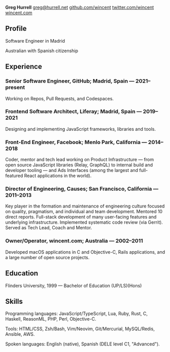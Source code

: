 **Greg Hurrell**
[greg@hurrell.net](mailto:greg@hurrell.net)
[github.com/wincent](https://github.com/wincent)
[twitter.com/wincent](https://twitter.com/wincent)
[wincent.com](https://wincent.com)

## Profile

Software Engineer in Madrid

Australian with Spanish citizenship

## Experience

### Senior Software Engineer, GitHub; Madrid, Spain &#8212; 2021&#8211;present

Working on Repos, Pull Requests, and Codespaces.

### Frontend Software Architect, Liferay; Madrid, Spain &#8212; 2019&#8211;2021

Designing and implementing JavaScript frameworks, libraries and tools.

### Front-End Engineer, Facebook; Menlo Park, California &#8212; 2014&#8211;2018

Coder, mentor and tech lead working on Product Infrastructure &#8212; from open source JavaScript libraries (Relay, GraphQL) to internal build and developer tooling &#8212; and Ads Interfaces (among the largest and full-featured React applications in the world).

### Director of Engineering, Causes; San Francisco, California &#8212; 2011&#8211;2013

Key player in the formation and maintenance of engineering culture focused on quality, pragmatism, and individual and team development. Mentored 10 direct reports. Full-stack development of many user-facing features and underlying infrastructure. Implemented systematic code review (via Gerrit). Served as Tech Lead, Coach and Mentor.

### Owner/Operator, wincent.com; Australia &#8212; 2002&#8211;2011

Developed macOS applications in C and Objective-C, Rails applications, and a large number of open source projects.

## Education

Flinders University, 1999 &#8212; Bachelor of Education (UP/LS)(Hons)

## Skills

Programming languages: JavaScript/TypeScript, Lua, Ruby, Rust, C, Haskell, ReasonML, PHP, Perl, Objective-C.

Tools: HTML/CSS, Zsh/Bash, Vim/Neovim, Git/Mercurial, MySQL/Redis, Ansible, AWS.

Spoken languages: English (native), Spanish (DELE level C1, "Advanced").
